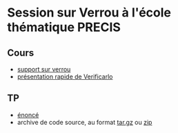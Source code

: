 # Session sur Verrou à l'école thématique PRECIS

## Cours

- [support sur verrou](https://github.com/edf-hpc/verrou/raw/ecole-precis/cours-verrou.pdf)
- [présentation rapide de Verificarlo](https://github.com/edf-hpc/verrou/raw/ecole-precis/cours-verificarlo.pdf)
  
## TP

- [énoncé](https://github.com/edf-hpc/verrou/raw/ecole-precis/TP.pdf)
- archive de code source, au
  format [tar.gz](https://github.com/edf-hpc/verrou/raw/ecole-precis/TP.tgz)
  ou [zip](https://github.com/edf-hpc/verrou/raw/ecole-precis/TP.zip)
